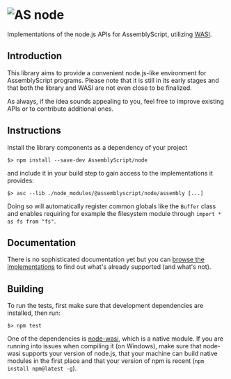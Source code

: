 ![AS](https://avatars1.githubusercontent.com/u/28916798?s=48) node
======================

Implementations of the node.js APIs for AssemblyScript, utilizing [WASI](https://wasi.dev).

Introduction
------------

This library aims to provide a convenient node.js-like environment for AssemblyScript programs.
Please note that it is still in its early stages and that both the library and WASI are not even
close to be finalized.

As always, if the idea sounds appealing to you, feel free to improve existing APIs or to contribute
additional ones.

Instructions
------------

Install the library components as a dependency of your project

```
$> npm install --save-dev AssemblyScript/node
```

and include it in your build step to gain access to the implementations it provides:

```
$> asc --lib ./node_modules/@assemblyscript/node/assembly [...]
```

Doing so will automatically register common globals like the `Buffer` class and enables requiring
for example the filesystem module through `import * as fs from "fs"`.

Documentation
-------------

There is no sophisticated documentation yet but you can [browse the implementations](./assembly)
to find out what's already supported (and what's not).

Building
--------

To run the tests, first make sure that development dependencies are installed, then run:

```
$> npm test
```

One of the dependencies is [node-wasi](https://github.com/devsnek/node-wasi), which is a native
module. If you are running into issues when compiling it (on Windows), make sure that node-wasi
supports your version of node.js, that your machine can build native modules in the first place
and that your version of npm is recent (`npm install npm@latest -g`).
